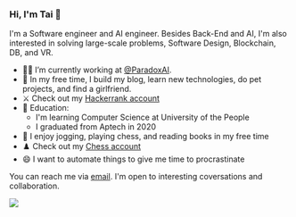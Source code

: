 ### Hi, I'm Tai 👋
 
<!--
**tailtq/tailtq** is a ✨ _special_ ✨ repository because its `README.md` (this file) appears on your GitHub profile.
-->
I'm a Software engineer and AI engineer. Besides Back-End and AI, I'm also interested in solving large-scale problems, Software Design, Blockchain, DB, and VR.

- :man_technologist: I’m currently working at [@ParadoxAI](https://github.com/ParadoxAI).
- 🔭 In my free time, I build my blog, learn new technologies, do pet projects, and find a girlfriend.
- :crossed_swords: Check out my [Hackerrank account](https://www.hackerrank.com/ltquoctaidn98)
- 🌱 Education:
  - I'm learning Computer Science at University of the People
  - I graduated from Aptech in 2020
- :running: I enjoy jogging, playing chess, and reading books in my free time
- :chess_pawn: Check out my [Chess account](https://www.chess.com/member/ltquoctaidn98)
- 😄 I want to automate things to give me time to procrastinate

You can reach me via [email](mailto:ltquoctaidn98@gmail.com). I'm open to interesting coversations and collaboration.

<a href="https://github.com/anuraghazra/github-readme-stats" style="width: 400px">
  <img align="center" src="https://github-readme-stats.vercel.app/api?username=tailtq&count_private=true&show_icons=true" />
</a>
